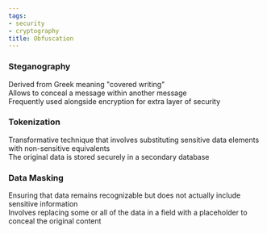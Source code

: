 ```yaml
---
tags:
- security
- cryptography
title: Obfuscation
---
```


### Steganography
Derived from Greek meaning "covered writing"  
Allows to conceal a message within another message  
Frequently used alongside encryption for extra layer of security

### Tokenization
Transformative technique that involves substituting sensitive data elements with non-sensitive equivalents  
The original data is stored securely in a secondary database

### Data Masking
Ensuring that data remains recognizable but does not actually include sensitive information  
Involves replacing some or all of the data in a field with a placeholder to conceal the original content
